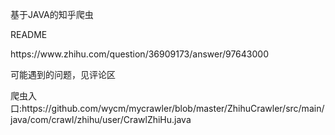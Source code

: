 ﻿基于JAVA的知乎爬虫
<p>README</p>
<p>https://www.zhihu.com/question/36909173/answer/97643000</p>
<p>可能遇到的问题，见评论区</p>
<p></p>
<p></p>
<p></p>
<p>爬虫入口:https://github.com/wycm/mycrawler/blob/master/ZhihuCrawler/src/main/java/com/crawl/zhihu/user/CrawlZhiHu.java</p>


